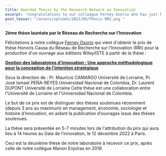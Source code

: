 ```yaml
---
title: Awarded Thesis by the Research Network on Innovation
excerpt: 'Congratulations to our colleague Ferney Osorio who has just been awarded the Honoris Causa Thesis Award 2022'
post_teaser: "/assets/uploads/2022/09/Thesis-RRI.png "
---
```



**2ème thèse lauréate par le Réseau de Recherche sur l’Innovation**

Félicitations à notre collègue [Ferney Osorio](/people/Ferney-Osorio/) qui vient d'obtenir le prix de thèse Honoris Causa du Réseau de Recherche sur l’Innovation (RRI) pour la production d'un ouvrage aux éditions Wiley/ISTE à partir de la thèse :


[**Gestion des laboratoires d’innovation : Une approche méthodologique pour la conception de l’intention stratégique**](https://www.theses.fr/2021LORR0229)

Sous la direction de : Pr. Mauricio CAMARGO Université de Lorraine, Pr. José Ismael PEÑA-REYES Universidad Nacional de Colombia, Dr. Laurent DUPONT Université de Lorraine
Cette thèse est une collaboration entre l'Université de Lorraine et l'Universidad Nacional de Colombia.

Le but de ce prix est de distinguer des thèses soutenues récemment (depuis 3 ans au maximum) en management, économie, sociologie et histoire d’innovation, en aidant la publication d’ouvrages issus des thèses soutenues.

La thèse sera présentée en 5-7 minutes lors de l'attribution du prix qui aura lieu à 14 heures au Gala de l'innovation, le 12 décembre 2022 à Paris.

Ceci est la deuxième thèse de notre laboratoire à recevoir ce prix, après celle de notre collègue Manon Enjolras en 2019.
